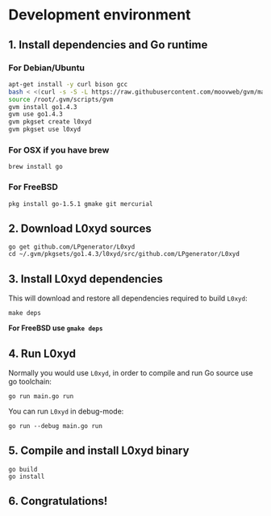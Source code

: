 # Development environment

## 1. Install dependencies and Go runtime

### For Debian/Ubuntu
```bash
apt-get install -y curl bison gcc
bash < <(curl -s -S -L https://raw.githubusercontent.com/moovweb/gvm/master/binscripts/gvm-installer)
source /root/.gvm/scripts/gvm
gvm install go1.4.3
gvm use go1.4.3
gvm pkgset create l0xyd
gvm pkgset use l0xyd
```

### For OSX if you have brew
```
brew install go
```

### For FreeBSD
```
pkg install go-1.5.1 gmake git mercurial
```

## 2. Download L0xyd sources

```
go get github.com/LPgenerator/L0xyd
cd ~/.gvm/pkgsets/go1.4.3/l0xyd/src/github.com/LPgenerator/L0xyd
```

## 3. Install L0xyd dependencies

This will download and restore all dependencies required to build `L0xyd`:

```
make deps
```

**For FreeBSD use `gmake deps`**

## 4. Run L0xyd

Normally you would use `L0xyd`, in order to compile and run Go source use go toolchain:

```
go run main.go run
```

You can run `L0xyd` in debug-mode:

```
go run --debug main.go run
```

## 5. Compile and install L0xyd binary

```
go build
go install
```

## 6. Congratulations!
